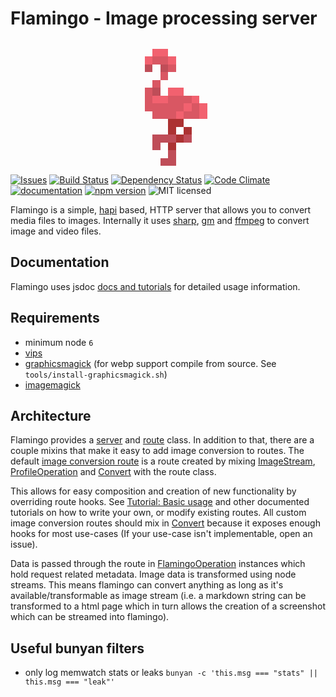 # Flamingo - Image processing server

<div style="text-align:center">
  <img style="width: 200px;image-rendering: -moz-crisp-edges;image-rendering: -o-crisp-edges;image-rendering: -webkit-optimize-contrast;-ms-interpolation-mode: nearest-neighbor;image-rendering: pixelated;" src="data:image/png;base64,iVBORw0KGgoAAAANSUhEUgAAABAAAAAQCAYAAAAf8/9hAAAAuElEQVQ4jbWRMQqDQBBFnyGVSJpUkj72e4/UphUP4FlyAEkteIecIPZeQAlYiW67qTagzKIo+eWy78+fP/Av9Ulm+iQzS/88F9zqAYDQDzg9H+I/gIP0+O4+REXuNXrEGm1SHaeLK+yGxRXqODWNHoHlMsVy6jg1oR8ATDqQChUTWHAOt3pgnkY0iIp8MsXCm1QqZUqltl/Dwi6Towt83e4/oARzvlyhqtZPtga74s+TSHKecQ0M8AXIOlSRGTKPKQAAAABJRU5ErkJggg==" alt="">
</div>

[![Issues](https://img.shields.io/github/issues/piobyte/flamingo.svg)](https://github.com/piobyte/flamingo/issues)
[![Build Status](https://travis-ci.org/piobyte/flamingo.png?branch=master)](https://travis-ci.org/piobyte/flamingo)
[![Dependency Status](https://david-dm.org/piobyte/flamingo.svg)](https://david-dm.org/piobyte/flamingo)
[![Code Climate](https://codeclimate.com/github/piobyte/flamingo.png)](https://codeclimate.com/github/piobyte/flamingo)
[![documentation](https://inch-ci.org/github/piobyte/flamingo.svg?branch=master)](https://inch-ci.org/github/piobyte/flamingo)
[![npm version](https://badge.fury.io/js/flamingo.svg)](https://www.npmjs.com/package/flamingo)
![MIT licensed](https://img.shields.io/github/license/piobyte/flamingo.svg)

Flamingo is a simple, [hapi](http://hapijs.com/) based, HTTP server that allows you to convert media files to images.
Internally it uses [sharp](https://github.com/lovell/sharp), [gm](https://github.com/aheckmann/gm) and [ffmpeg](https://github.com/fluent-ffmpeg/node-fluent-ffmpeg) to convert image and video files.

## Documentation

Flamingo uses jsdoc [docs and tutorials](https://piobyte.github.io/flamingo/) for detailed usage information.

## Requirements

- minimum node `6`
- [vips](http://www.vips.ecs.soton.ac.uk/index.php?title=VIPS)
- [graphicsmagick](http://www.graphicsmagick.org/) (for webp support compile from source. See `tools/install-graphicsmagick.sh`)
- [imagemagick](https://www.imagemagick.org/)

## Architecture

Flamingo provides a [server](https://piobyte.github.io/flamingo/Server.html) and [route](https://piobyte.github.io/flamingo/Route.html) class.
In addition to that, there are a couple mixins that make it easy to add image conversion to routes.
The default [image conversion route](https://piobyte.github.io/flamingo/Image.html) is a route created by mixing [ImageStream](https://piobyte.github.io/flamingo/ImageStream.html), 
[ProfileOperation](https://piobyte.github.io/flamingo/ProfileOperation.html) and [Convert](https://piobyte.github.io/flamingo/Convert.html) with the route class.

This allows for easy composition and creation of new functionality by overriding route hooks.
See [Tutorial: Basic usage](https://piobyte.github.io/flamingo/tutorial-usage.html) and other documented tutorials on how to write your own, or modify existing routes.
All custom image conversion routes should mix in [Convert](https://piobyte.github.io/flamingo/Convert.html) because it exposes enough hooks for most use-cases (If your use-case isn't implementable, open an issue).

Data is passed through the route in [FlamingoOperation](https://piobyte.github.io/flamingo/FlamingoOperation.html) instances which hold request related metadata.
Image data is transformed using node streams. This means flamingo can convert anything as long as it's available/transformable as image stream 
(i.e. a markdown string can be transformed to a html page which in turn allows the creation of a screenshot which can be streamed into flamingo).

## Useful bunyan filters

- only log memwatch stats or leaks `bunyan -c 'this.msg === "stats" || this.msg === "leak"'`
